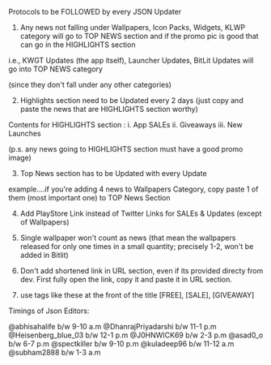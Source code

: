  Protocols to be FOLLOWED by every JSON Updater 

1. Any news not falling under Wallpapers, Icon Packs, Widgets, KLWP category will go to TOP NEWS section and if the promo pic is good that can go in the HIGHLIGHTS section

i.e., KWGT Updates (the app itself), Launcher Updates, BitLit Updates will go into TOP NEWS category

(since they don't fall under any other categories)



2. Highlights section need to be Updated every 2 days (just copy and paste the news that are HIGHLIGHTS section worthy)

Contents for HIGHLIGHTS section :
i. App SALEs
ii. Giveaways
iii. New Launches

(p.s. any news going to HIGHLIGHTS section must have a good promo image)



3. Top News section has to be Updated with every Update

example....if you're adding 4 news to Wallpapers Category, copy paste 1 of them (most important one) to TOP News Section


4. Add PlayStore Link instead of Twitter Links for SALEs & Updates (except of Wallpapers)


5. Single wallpaper won't count as news (that mean the wallpapers released for only one times in a small quantity; precisely 1-2, won't be added in Bitlit)

6. Don't add shortened link in URL section, even if its provided directy from dev.
   First fully open the link, copy it and paste it in URL section.

7. use tags like these at the front of the title
[FREE], [SALE], [GIVEAWAY]


Timings of Json Editors: 

@abhisahalife b/w 9-10 a.m
@DhanrajPriyadarshi b/w 11-1 p.m
@Heisenberg_blue_03 b/w 12-1 p.m
@J0HNWICK69 b/w 2-3 p.m
@asad0_o b/w 6-7 p.m
@spectkiller b/w 9-10 p.m
@kuladeep96 b/w 11-12 a.m
@subham2888 b/w 1-3 a.m


